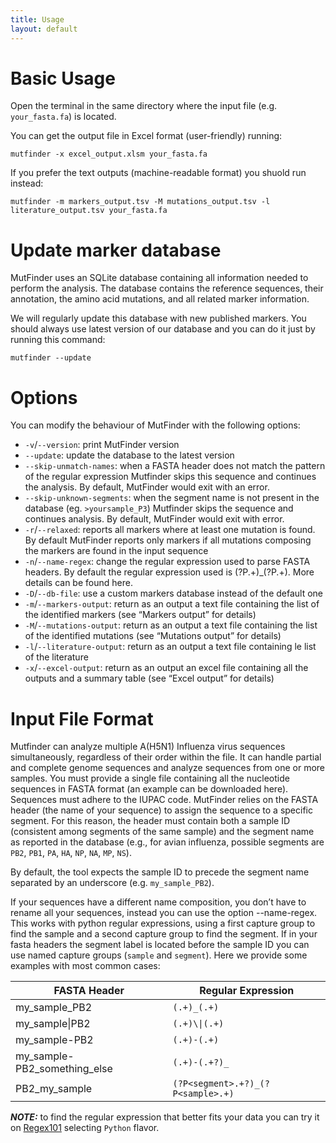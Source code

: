 ```yaml
---
title: Usage
layout: default
---
```


# Basic Usage
Open the terminal in the same directory where the input file (e.g. `your_fasta.fa`) is located.

You can get the output file in Excel format (user-friendly) running:
```
mutfinder -x excel_output.xlsm your_fasta.fa
```
If you prefer the text outputs (machine-readable format) you shuold run instead:
```
mutfinder -m markers_output.tsv -M mutations_output.tsv -l literature_output.tsv your_fasta.fa
```

# Update marker database
MutFinder uses an SQLite database containing all information needed to perform the analysis.
The database contains the reference sequences, their annotation, the amino acid mutations, and all related marker information.

We will regularly update this database with new published markers.
You should always use latest version of our database and you can do it just by running this command:
```
mutfinder --update
```


# Options
You can modify the behaviour of MutFinder with the following options:
- `-v`/`--version`: print MutFinder version
- `--update`: update the database to the latest version
- `--skip-unmatch-names`: when a FASTA header does not match the pattern of the regular expression Mutfinder skips this sequence and continues the analysis. By default, MutFinder would exit with an error.
- `--skip-unknown-segments`: when the segment name is not present in the database (eg. `>yoursample_P3`) Mutfinder skips the sequence and continues analysis. By default, MutFinder would exit with error.
- `-r`/`--relaxed`: reports all markers where at least one mutation is found. By default MutFinder reports only markers if all mutations composing the markers are found in the input sequence
- `-n`/`--name-regex`: change the regular expression used to parse FASTA headers. By default the regular expression used is (?P<sample>.+)_(?P<segment>.+). More details can be found here.
- `-D`/`--db-file`: use a custom markers database instead of the default one
- `-m`/`--markers-output`: return as an output a text file containing the list of the identified markers (see “Markers output” for details) 
- `-M`/`--mutations-output`: return as an output a text file containing the list of the identified mutations (see “Mutations output” for details) 
- `-l`/`--literature-output`: return as an output a text file containing le list of the literature
- `-x`/`--excel-output`: return as an output an excel file containing all the outputs and a summary table (see “Excel output” for details) 

# Input File Format
Mutfinder can analyze multiple A(H5N1) Influenza virus sequences simultaneously, regardless of their order within the file.
It can handle partial and complete genome sequences and analyze sequences from one or more samples.
You must provide a single file containing all the nucleotide sequences in FASTA format (an example can be downloaded here).
Sequences must adhere to the IUPAC code.
MutFinder relies on the FASTA header (the name of your sequence) to assign the sequence to a specific segment.
For this reason, the header must contain both a sample ID (consistent among segments of the same sample) and the segment name as reported in the database (e.g., for avian influenza, possible segments are `PB2`, `PB1`, `PA`, `HA`, `NP`, `NA`, `MP`, `NS`).

By default, the tool expects the sample ID to precede the segment name separated by an underscore (e.g. `my_sample_PB2`).

If your sequences have a different name composition, you don’t have to rename all your sequences, instead you can use the option --name-regex.
This works with python regular expressions, using a first capture group to find the sample and a second capture group to find the segment.
If in your fasta headers the segment label is located before the sample ID you can use named capture groups (`sample` and `segment`). Here we provide some examples with most common cases:

| FASTA Header              	| Regular Expression                |
| ----------------------------- | --------------------------------- |
| my_sample_PB2             	| `(.+)_(.+)`                   	|
| my_sample\|PB2            	| `(.+)\\|(.+)`                 	|
| my_sample-PB2             	| `(.+)-(.+)`                   	|
| my_sample-PB2_something_else  | `(.+)-(.+?)_`                 	|
| PB2_my_sample             	| `(?P<segment>.+?)_(?P<sample>.+)` |
 
**_NOTE:_** to find the regular expression that better fits your data you can try it on [Regex101](https://regex101.com/) selecting `Python` flavor.
